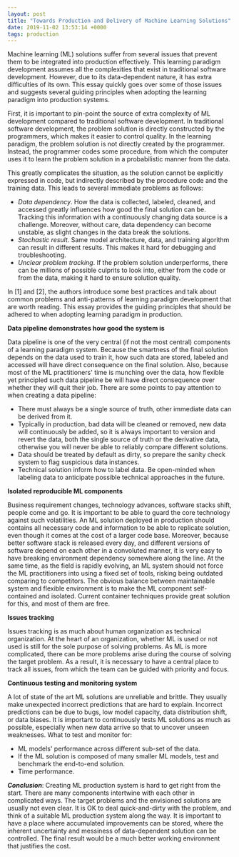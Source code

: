 ```yaml
---
layout: post
title: "Towards Production and Delivery of Machine Learning Solutions"
date: 2019-11-02 13:53:14 +0000
tags: production
---
```


Machine learning (ML) solutions suffer from several issues that prevent them to be integrated into production effectively. This learning paradigm development assumes all the complexities that exist in traditional software development. However, due to its data-dependent nature, it has extra difficulties of its own. This essay quickly goes over some of those issues and suggests several guiding principles when adopting the learning paradigm into production systems.

First, it is important to pin-point the source of extra complexity of ML development compared to traditional software development. In traditional software development, the problem solution is directly constructed by the programmers, which makes it easier to control quality. In the learning paradigm, the problem solution is not directly created by the programmer. Instead, the programmer codes some procedure, from which the computer uses it to learn the problem solution in a probabilistic manner from the data.

This greatly complicates the situation, as the solution cannot be explicitly expressed in code, but indirectly described by the procedure code and the training data. This leads to several immediate problems as follows:

- _Data dependency_. How the data is collected, labeled, cleaned, and accessed greatly influences how good the final solution can be. Tracking this information with a continuously changing data source is a challenge. Moreover, without care, data dependency can become unstable, as slight changes in the data break the solutions.
- _Stochastic result_. Same model architecture, data, and training algorithm can result in different results. This makes it hard for debugging and troubleshooting.
- _Unclear problem tracking_. If the problem solution underperforms, there can be millions of possible culprits to look into, either from the code or from the data, making it hard to ensure solution quality.

In [1] and [2], the authors introduce some best practices and talk about common problems and anti-patterns of learning paradigm development that are worth reading. This essay provides the guiding principles that should be adhered to when adopting learning paradigm in production.

**Data pipeline demonstrates how good the system is**

Data pipeline is one of the very central (if not the most central) components of a learning paradigm system. Because the smartness of the final solution depends on the data used to train it, how such data are stored, labeled and accessed will have direct consequence on the final solution. Also, because most of the ML practitioners' time is munching over the data, how flexible yet principled such data pipeline be will have direct consequence over whether they will quit their job. There are some points to pay attention to when creating a data pipeline:

- There must always be a single source of truth, other immediate data can be derived from it.
- Typically in production, bad data will be cleaned or removed, new data will continuously be added, so it is always important to version and revert the data, both the single source of truth or the derivative data, otherwise you will never be able to reliably compare different solutions.
- Data should be treated by default as dirty, so prepare the sanity check system to flag suspicious data instances.
- Technical solution inform how to label data. Be open-minded when labeling data to anticipate possible technical approaches in the future.

**Isolated reproducible ML components**

Business requirement changes, technology advances, software stacks shift, people come and go. It is important to be able to guard the core technology against such volatilities. An ML solution deployed in production should contains all necessary code and information to be able to replicate solution, even though it comes at the cost of a larger code base. Moreover, because better software stack is released every day, and different versions of software depend on each other in a convoluted manner, it is very easy to have breaking environment dependency somewhere along the line. At the same time, as the field is rapidly evolving, an ML system should not force the ML practitioners into using a fixed set of tools, risking being outdated comparing to competitors. The obvious balance between maintainable system and flexible environment is to make the ML component self-contained and isolated. Current container techniques provide great solution for this, and most of them are free.

**Issues tracking**

Issues tracking is as much about human organization as technical organization. At the heart of an organization, whether ML is used or not used is still for the sole purpose of solving problems. As ML is more complicated, there can be more problems arise during the course of solving the target problem. As a result, it is necessary to have a central place to track all issues, from which the team can be guided with priority and focus.

**Continuous testing and monitoring system**

A lot of state of the art ML solutions are unreliable and brittle. They usually make unexpected incorrect predictions that are hard to explain. Incorrect predictions can be due to bugs, low model capacity, data distribution shift, or data biases. It is important to continuously tests ML solutions as much as possible, especially when new data arrive so that to uncover unseen weaknesses. What to test and monitor for:

- ML models' performance across different sub-set of the data.
- If the ML solution is composed of many smaller ML models, test and benchmark the end-to-end solution.
- Time performance.


**_Conclusion_**: Creating ML production system is hard to get right from the start. There are many components intertwine with each other in complicated ways. The target problems and the envisioned solutions are usually not even clear. It is OK to deal quick-and-dirty with the problem, and think of a suitable ML production system along the way. It is important to have a place where accumulated improvements can be stored, where the inherent uncertainty and messiness of data-dependent solution can be controlled. The final result would be a much better working environment that justifies the cost.
